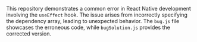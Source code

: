 This repository demonstrates a common error in React Native development involving the `useEffect` hook.  The issue arises from incorrectly specifying the dependency array, leading to unexpected behavior.  The `bug.js` file showcases the erroneous code, while `bugSolution.js` provides the corrected version.